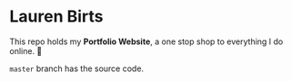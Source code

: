 # Lauren Birts

This repo holds my **Portfolio Website**, a one stop shop to everything I do online. 🎉

`master` branch has the source code.
